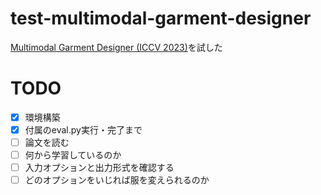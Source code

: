 # test-multimodal-garment-designer
[Multimodal Garment Designer (ICCV 2023)](https://github.com/aimagelab/multimodal-garment-designer/tree/main)を試した

# TODO
- [x] 環境構築<br>
- [x] 付属のeval.py実行・完了まで<br>
- [ ] 論文を読む<br>
- [ ] 何から学習しているのか<br>
- [ ] 入力オプションと出力形式を確認する<br>
- [ ] どのオプションをいじれば服を変えられるのか<br>
